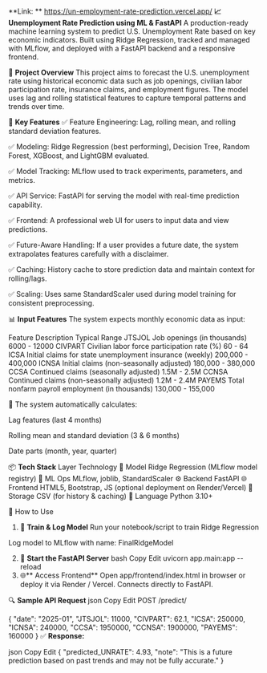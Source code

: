 **Link: ** https://un-employment-rate-prediction.vercel.app/
**📈 Unemployment Rate Prediction using ML & FastAPI**
A production-ready machine learning system to predict U.S. Unemployment Rate based on key economic indicators. Built using Ridge Regression, tracked and managed with MLflow, and deployed with a FastAPI backend and a responsive frontend.

🚀 **Project Overview**
This project aims to forecast the U.S. unemployment rate using historical economic data such as job openings, civilian labor participation rate, insurance claims, and employment figures. The model uses lag and rolling statistical features to capture temporal patterns and trends over time.

🔧 **Key Features**
✅ Feature Engineering: Lag, rolling mean, and rolling standard deviation features.

✅ Modeling: Ridge Regression (best performing), Decision Tree, Random Forest, XGBoost, and LightGBM evaluated.

✅ Model Tracking: MLflow used to track experiments, parameters, and metrics.

✅ API Service: FastAPI for serving the model with real-time prediction capability.

✅ Frontend: A professional web UI for users to input data and view predictions.

✅ Future-Aware Handling: If a user provides a future date, the system extrapolates features carefully with a disclaimer.

✅ Caching: History cache to store prediction data and maintain context for rolling/lags.

✅ Scaling: Uses same StandardScaler used during model training for consistent preprocessing.

📊 **Input Features**
The system expects monthly economic data as input:

Feature	Description	Typical Range
JTSJOL	Job openings (in thousands)	6000 - 12000
CIVPART	Civilian labor force participation rate (%)	60 - 64
ICSA	Initial claims for state unemployment insurance (weekly)	200,000 - 400,000
ICNSA	Initial claims (non-seasonally adjusted)	180,000 - 380,000
CCSA	Continued claims (seasonally adjusted)	1.5M - 2.5M
CCNSA	Continued claims (non-seasonally adjusted)	1.2M - 2.4M
PAYEMS	Total nonfarm payroll employment (in thousands)	130,000 - 155,000

🔁 The system automatically calculates:

Lag features (last 4 months)

Rolling mean and standard deviation (3 & 6 months)

Date parts (month, year, quarter)

📦 **Tech Stack**
Layer	Technology
📘 Model	Ridge Regression (MLflow model registry)
🧠 ML Ops	MLflow, joblib, StandardScaler
⚙️ Backend	FastAPI
🌐 Frontend	HTML5, Bootstrap, JS (optional deployment on Render/Vercel)
📁 Storage	CSV (for history & caching)
🐍 Language	Python 3.10+


🧪 How to Use
1. 🔨 **Train & Log Model**
Run your notebook/script to train Ridge Regression

Log model to MLflow with name: FinalRidgeModel

2. 🚀 **Start the FastAPI Server**
bash
Copy
Edit
uvicorn app.main:app --reload
3. 🌐** Access Frontend**
Open app/frontend/index.html in browser or deploy it via Render / Vercel. Connects directly to FastAPI.

🔍 **Sample API Request**
json
Copy
Edit
POST /predict/

{
  "date": "2025-01",
  "JTSJOL": 11000,
  "CIVPART": 62.1,
  "ICSA": 250000,
  "ICNSA": 240000,
  "CCSA": 1950000,
  "CCNSA": 1900000,
  "PAYEMS": 160000
}
✅ **Response:**

json
Copy
Edit
{
  "predicted_UNRATE": 4.93,
  "note": "This is a future prediction based on past trends and may not be fully accurate."
}
